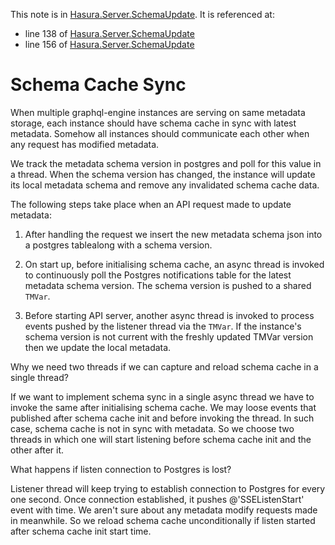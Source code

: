 This note is in [Hasura.Server.SchemaUpdate](https://github.com/hasura/graphql-engine/blob/master/server/src-lib/Hasura/Server/SchemaUpdate.hs#L94).
It is referenced at:
  - line 138 of [Hasura.Server.SchemaUpdate](https://github.com/hasura/graphql-engine/blob/master/server/src-lib/Hasura/Server/SchemaUpdate.hs#L138)
  - line 156 of [Hasura.Server.SchemaUpdate](https://github.com/hasura/graphql-engine/blob/master/server/src-lib/Hasura/Server/SchemaUpdate.hs#L156)

# Schema Cache Sync


When multiple graphql-engine instances are serving on same metadata storage,
each instance should have schema cache in sync with latest metadata. Somehow
all instances should communicate each other when any request has modified metadata.

We track the metadata schema version in postgres and poll for this
value in a thread.  When the schema version has changed, the instance
will update its local metadata schema and remove any invalidated schema cache data.

The following steps take place when an API request made to update metadata:

1. After handling the request we insert the new metadata schema json
   into a postgres tablealong with a schema version.

2. On start up, before initialising schema cache, an async thread is
   invoked to continuously poll the Postgres notifications table for
   the latest metadata schema version. The schema version is pushed to
   a shared `TMVar`.

3. Before starting API server, another async thread is invoked to
   process events pushed by the listener thread via the `TMVar`. If
   the instance's schema version is not current with the freshly
   updated TMVar version then we update the local metadata.

Why we need two threads if we can capture and reload schema cache in a single thread?

If we want to implement schema sync in a single async thread we have to invoke the same
after initialising schema cache. We may loose events that published after schema cache
init and before invoking the thread. In such case, schema cache is not in sync with metadata.
So we choose two threads in which one will start listening before schema cache init and the
other after it.

What happens if listen connection to Postgres is lost?

Listener thread will keep trying to establish connection to Postgres for every one second.
Once connection established, it pushes @'SSEListenStart' event with time. We aren't sure
about any metadata modify requests made in meanwhile. So we reload schema cache unconditionally
if listen started after schema cache init start time.


